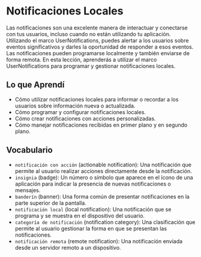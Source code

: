 # Notificaciones Locales

Las notificaciones son una excelente manera de interactuar y conectarse con tus usuarios, incluso cuando no están utilizando tu aplicación. Utilizando el marco UserNotifications, puedes alertar a los usuarios sobre eventos significativos y darles la oportunidad de responder a esos eventos. Las notificaciones pueden programarse localmente y también enviarse de forma remota. En esta lección, aprenderás a utilizar el marco UserNotifications para programar y gestionar notificaciones locales.

## Lo que Aprendí
- Cómo utilizar notificaciones locales para informar o recordar a los usuarios sobre información nueva o actualizada.
- Cómo programar y configurar notificaciones locales.
- Cómo crear notificaciones con acciones personalizadas.
- Cómo manejar notificaciones recibidas en primer plano y en segundo plano.

## Vocabulario
- `notificación con acción` (actionable notification): Una notificación que permite al usuario realizar acciones directamente desde la notificación.
- `insignia` (badge): Un número o símbolo que aparece en el ícono de una aplicación para indicar la presencia de nuevas notificaciones o mensajes.
- `banderín` (banner): Una forma común de presentar notificaciones en la parte superior de la pantalla.
- `notificación local` (local notification): Una notificación que se programa y se muestra en el dispositivo del usuario.
- `categoría de notificación` (notification category): Una clasificación que permite al usuario gestionar la forma en que se presentan las notificaciones.
- `notificación remota` (remote notification): Una notificación enviada desde un servidor remoto a un dispositivo.

